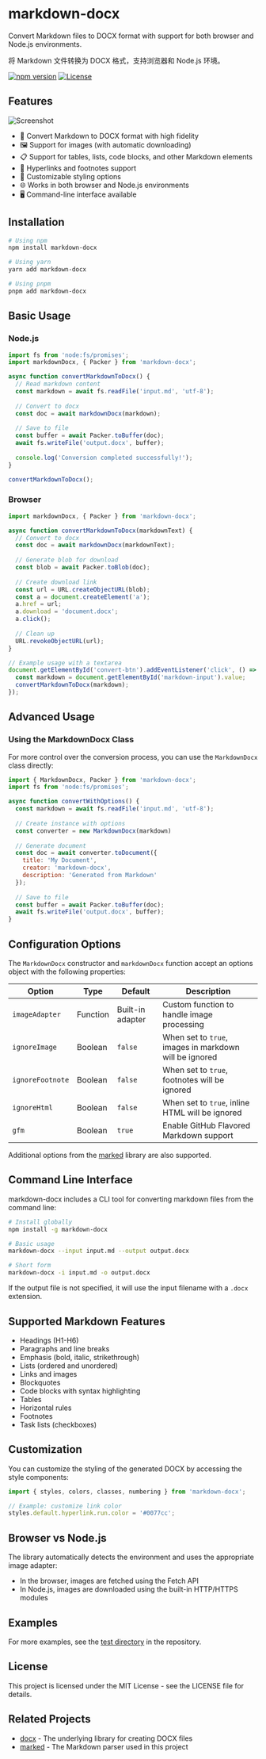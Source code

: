 # markdown-docx

Convert Markdown files to DOCX format with support for both browser and Node.js environments.

将 Markdown 文件转换为 DOCX 格式，支持浏览器和 Node.js 环境。

[![npm version](https://img.shields.io/npm/v/markdown-docx.svg)](https://www.npmjs.com/package/markdown-docx)
[![License](https://img.shields.io/npm/l/markdown-docx.svg)](https://github.com/vace/markdown-docx/blob/main/LICENSE)

## Features

![Screenshot](./test/screenshots.png)

- 📝 Convert Markdown to DOCX format with high fidelity
- 🖼️ Support for images (with automatic downloading)
- 📋 Support for tables, lists, code blocks, and other Markdown elements
- 🔗 Hyperlinks and footnotes support
- 💅 Customizable styling options
- 🌐 Works in both browser and Node.js environments
- 🖥️ Command-line interface available

## Installation

```bash
# Using npm
npm install markdown-docx

# Using yarn
yarn add markdown-docx

# Using pnpm
pnpm add markdown-docx
```

## Basic Usage

### Node.js

```javascript
import fs from 'node:fs/promises';
import markdownDocx, { Packer } from 'markdown-docx';

async function convertMarkdownToDocx() {
  // Read markdown content
  const markdown = await fs.readFile('input.md', 'utf-8');
  
  // Convert to docx
  const doc = await markdownDocx(markdown);
  
  // Save to file
  const buffer = await Packer.toBuffer(doc);
  await fs.writeFile('output.docx', buffer);
  
  console.log('Conversion completed successfully!');
}

convertMarkdownToDocx();
```

### Browser

```javascript
import markdownDocx, { Packer } from 'markdown-docx';

async function convertMarkdownToDocx(markdownText) {
  // Convert to docx
  const doc = await markdownDocx(markdownText);
  
  // Generate blob for download
  const blob = await Packer.toBlob(doc);
  
  // Create download link
  const url = URL.createObjectURL(blob);
  const a = document.createElement('a');
  a.href = url;
  a.download = 'document.docx';
  a.click();
  
  // Clean up
  URL.revokeObjectURL(url);
}

// Example usage with a textarea
document.getElementById('convert-btn').addEventListener('click', () => {
  const markdown = document.getElementById('markdown-input').value;
  convertMarkdownToDocx(markdown);
});
```

## Advanced Usage

### Using the MarkdownDocx Class

For more control over the conversion process, you can use the `MarkdownDocx` class directly:

```javascript
import { MarkdownDocx, Packer } from 'markdown-docx';
import fs from 'node:fs/promises';

async function convertWithOptions() {
  const markdown = await fs.readFile('input.md', 'utf-8');
  
  // Create instance with options
  const converter = new MarkdownDocx(markdown)
  
  // Generate document
  const doc = await converter.toDocument({
    title: 'My Document',
    creator: 'markdown-docx',
    description: 'Generated from Markdown'
  });
  
  // Save to file
  const buffer = await Packer.toBuffer(doc);
  await fs.writeFile('output.docx', buffer);
}
```

## Configuration Options

The `MarkdownDocx` constructor and `markdownDocx` function accept an options object with the following properties:

| Option | Type | Default | Description |
|--------|------|---------|-------------|
| `imageAdapter` | Function | Built-in adapter | Custom function to handle image processing |
| `ignoreImage` | Boolean | `false` | When set to `true`, images in markdown will be ignored |
| `ignoreFootnote` | Boolean | `false` | When set to `true`, footnotes will be ignored |
| `ignoreHtml` | Boolean | `false` | When set to `true`, inline HTML will be ignored |
| `gfm` | Boolean | `true` | Enable GitHub Flavored Markdown support |

Additional options from the [marked](https://marked.js.org/using_advanced) library are also supported.

## Command Line Interface

markdown-docx includes a CLI tool for converting markdown files from the command line:

```bash
# Install globally
npm install -g markdown-docx

# Basic usage
markdown-docx --input input.md --output output.docx

# Short form
markdown-docx -i input.md -o output.docx
```

If the output file is not specified, it will use the input filename with a `.docx` extension.

## Supported Markdown Features

- Headings (H1-H6)
- Paragraphs and line breaks
- Emphasis (bold, italic, strikethrough)
- Lists (ordered and unordered)
- Links and images
- Blockquotes
- Code blocks with syntax highlighting
- Tables
- Horizontal rules
- Footnotes
- Task lists (checkboxes)

## Customization

You can customize the styling of the generated DOCX by accessing the style components:

```javascript
import { styles, colors, classes, numbering } from 'markdown-docx';

// Example: customize link color
styles.default.hyperlink.run.color = '#0077cc';
```

## Browser vs Node.js

The library automatically detects the environment and uses the appropriate image adapter:

- In the browser, images are fetched using the Fetch API
- In Node.js, images are downloaded using the built-in HTTP/HTTPS modules

## Examples

For more examples, see the [test directory](https://github.com/vace/markdown-docx/tree/main/test) in the repository.

## License

This project is licensed under the MIT License - see the LICENSE file for details.

## Related Projects

- [docx](https://github.com/dolanmiu/docx) - The underlying library for creating DOCX files
- [marked](https://github.com/markedjs/marked) - The Markdown parser used in this project